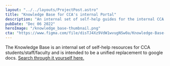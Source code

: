 ```yaml
---
layout: "../../layouts/ProjectPost.astro"
title: "Knowledge Base for CCA's internal Portal"
description: "An internal set of self-help guides for the internal CCA Community."
pubDate: "Dec 06 2022"
heroImage: "/knowledge_base-thumbnail.png"
cta: "https://www.figma.com/file/disTJ4Xz9VdW1wvugNSw0a/Knowledge-Base-%40-CCA?node-id=0%3A1&t=Ud045iaNfR07UTci-0"
---
```


The Knowledge Base is an internal set of self-help resources for CCA students/staff/faculty and is intended to be a unified replacement to google docs.
[Search through it yourself here.](https://portal.cca.edu/knowledge-base/)
